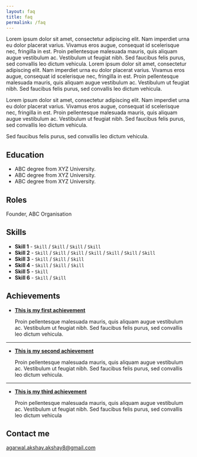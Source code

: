 ```yaml
---
layout: faq
title: faq
permalink: /faq
---
```


Lorem ipsum dolor sit amet, consectetur adipiscing elit. Nam imperdiet urna eu dolor placerat varius. Vivamus eros augue, consequat id scelerisque nec, fringilla in est. Proin pellentesque malesuada mauris, quis aliquam augue vestibulum ac. Vestibulum ut feugiat nibh. Sed faucibus felis purus, sed convallis leo dictum vehicula. Lorem ipsum dolor sit amet, consectetur adipiscing elit. Nam imperdiet urna eu dolor placerat varius. Vivamus eros augue, consequat id scelerisque nec, fringilla in est. Proin pellentesque malesuada mauris, quis aliquam augue vestibulum ac. Vestibulum ut feugiat nibh. Sed faucibus felis purus, sed convallis leo dictum vehicula.  

Lorem ipsum dolor sit amet, consectetur adipiscing elit. Nam imperdiet urna eu dolor placerat varius. Vivamus eros augue, consequat id scelerisque nec, fringilla in est. Proin pellentesque malesuada mauris, quis aliquam augue vestibulum ac. Vestibulum ut feugiat nibh. Sed faucibus felis purus, sed convallis leo dictum vehicula. 

Sed faucibus felis purus, sed convallis leo dictum vehicula.

## Education

* ABC degree from XYZ University.
* ABC degree from XYZ University.
* ABC degree from XYZ University.

## Roles

Founder, ABC Organisation

## Skills

* **Skill 1** - `Skill` / `Skill` / `Skill` / `Skill`
* **Skill 2** - `Skill` / `Skill` / `Skill` / `Skill` / `Skill` / `Skill` / `Skill`
* **Skill 3** - `Skill` / `Skill` / `Skill`
* **Skill 4** - `Skill` / `Skill` / `Skill` 
* **Skill 5** - `Skill`
* **Skill 6** - `Skill` / `Skill` 
    
    
## Achievements


* [**This is my first achievement**](#) 
   
   Proin pellentesque malesuada mauris, quis aliquam augue vestibulum ac. Vestibulum ut feugiat nibh. Sed faucibus felis purus, sed convallis leo dictum vehicula.

***

* [**This is my second achievement**](#) 

    Proin pellentesque malesuada mauris, quis aliquam augue vestibulum ac. Vestibulum ut feugiat nibh. Sed faucibus felis purus, sed convallis leo dictum vehicula.

***

* [**This is my third achievement**](#) 

   Proin pellentesque malesuada mauris, quis aliquam augue vestibulum ac. Vestibulum ut feugiat nibh. Sed faucibus felis purus, sed convallis leo dictum vehicula


## Contact me

[agarwal.akshay.akshay8@gmail.com](mailto:agarwal.akshay.akshay8@gmail.com)